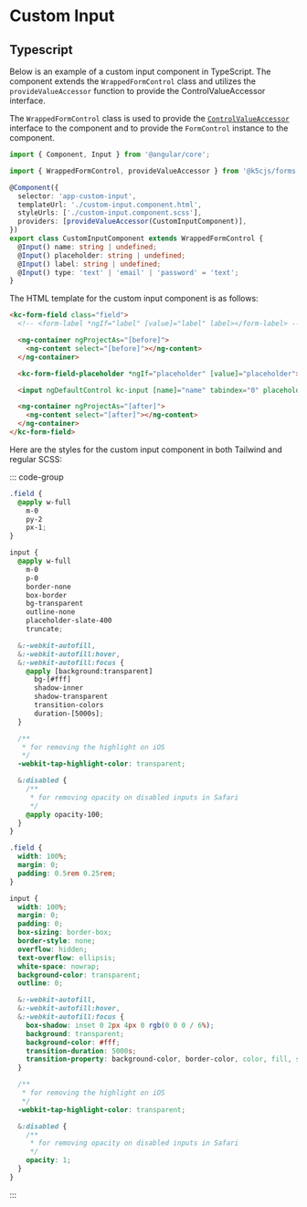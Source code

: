 # Custom Input

## Typescript

Below is an example of a custom input component in TypeScript. The component extends the `WrappedFormControl` class and utilizes the `provideValueAccessor` function to provide the ControlValueAccessor interface.

The `WrappedFormControl` class is used to provide the [`ControlValueAccessor`](https://angular.io/api/forms/ControlValueAccessor) interface to the component and to provide the `FormControl` instance to the component.

```ts
import { Component, Input } from '@angular/core';

import { WrappedFormControl, provideValueAccessor } from '@k5cjs/forms';

@Component({
  selector: 'app-custom-input',
  templateUrl: './custom-input.component.html',
  styleUrls: ['./custom-input.component.scss'],
  providers: [provideValueAccessor(CustomInputComponent)],
})
export class CustomInputComponent extends WrappedFormControl {
  @Input() name: string | undefined;
  @Input() placeholder: string | undefined;
  @Input() label: string | undefined;
  @Input() type: 'text' | 'email' | 'password' = 'text';
}

```

The HTML template for the custom input component is as follows:

```html
<kc-form-field class="field">
  <!-- <form-label *ngIf="label" [value]="label" label></form-label> -->

  <ng-container ngProjectAs="[before]">
    <ng-content select="[before]"></ng-content>
  </ng-container>

  <kc-form-field-placeholder *ngIf="placeholder" [value]="placeholder"></kc-form-field-placeholder>

  <input ngDefaultControl kc-input [name]="name" tabindex="0" placeholder="" />

  <ng-container ngProjectAs="[after]">
    <ng-content select="[after]"></ng-content>
  </ng-container>
</kc-form-field>
```

Here are the styles for the custom input component in both Tailwind and regular SCSS:

::: code-group

```scss [Scss Tailwind]
.field {
  @apply w-full
    m-0
    py-2
    px-1;
}

input {
  @apply w-full
    m-0
    p-0
    border-none
    box-border
    bg-transparent
    outline-none
    placeholder-slate-400
    truncate;

  &:-webkit-autofill,
  &:-webkit-autofill:hover,
  &:-webkit-autofill:focus {
    @apply [background:transparent]
      bg-[#fff]
      shadow-inner
      shadow-transparent
      transition-colors
      duration-[5000s];
  }

  /**
   * for removing the highlight on iOS
   */
  -webkit-tap-highlight-color: transparent;

  &:disabled {
    /**
     * for removing opacity on disabled inputs in Safari
     */
    @apply opacity-100;
  }
}
```

```scss [Scss]
.field {
  width: 100%;
  margin: 0;
  padding: 0.5rem 0.25rem;
}

input {
  width: 100%;
  margin: 0;
  padding: 0;
  box-sizing: border-box;
  border-style: none;
  overflow: hidden;
  text-overflow: ellipsis;
  white-space: nowrap;
  background-color: transparent;
  outline: 0;

  &:-webkit-autofill,
  &:-webkit-autofill:hover,
  &:-webkit-autofill:focus {
    box-shadow: inset 0 2px 4px 0 rgb(0 0 0 / 6%);
    background: transparent;
    background-color: #fff;
    transition-duration: 5000s;
    transition-property: background-color, border-color, color, fill, stroke;
  }

  /**
   * for removing the highlight on iOS
   */
  -webkit-tap-highlight-color: transparent;

  &:disabled {
    /**
     * for removing opacity on disabled inputs in Safari
     */
    opacity: 1;
  }
}
```

:::

<demo src="input"/>
